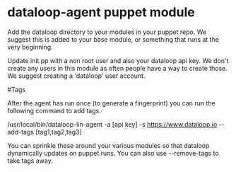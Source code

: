 dataloop-agent puppet module
============================


Add the dataloop directory to your modules in your puppet repo. We suggest this is added to your base module, or something that runs at the very beginning.

Update init.pp with a non root user and also your dataloop api key. We don't create any users in this module as often people have a way to create those. We suggest creating a 'dataloop' user account.

#Tags

After the agent has run once (to generate a fingerprint) you can run the following command to add tags.

/usr/local/bin/dataloop-lin-agent -a [api key] -s https://www.dataloop.io --add-tags [tag1,tag2,tag3]

You can sprinkle these around your various modules so that dataloop dynamically updates on puppet runs. You can also use --remove-tags to take tags away.
